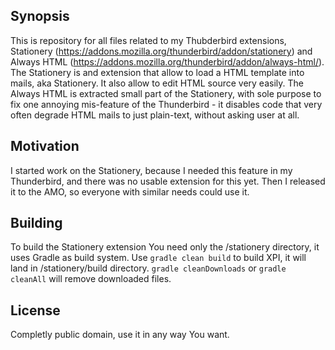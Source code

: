 ## Synopsis

This is repository for all files related to my Thubderbird extensions, Stationery (https://addons.mozilla.org/thunderbird/addon/stationery) and Always HTML (https://addons.mozilla.org/thunderbird/addon/always-html/).
The Stationery is and extension that allow to load a HTML template into mails, aka Stationery. It also allow to edit HTML source very easily.
The Always HTML is extracted small part of the Stationery, with sole purpose to fix one annoying mis-feature of the Thunderbird - it disables code that very often degrade HTML mails to just plain-text, without asking user at all.

## Motivation

I started work on the Stationery, because I needed this feature in my Thunderbird, and there was no usable extension for this yet. 
Then I released it to the AMO, so everyone with similar needs could use it.

## Building

To build the Stationery extension You need only the /stationery directory, it uses Gradle as build system. Use `gradle clean build` to build XPI, it will land in /stationery/build directory. `gradle cleanDownloads` or `gradle cleanAll` will remove downloaded files.

## License

Completly public domain, use it in any way You want.